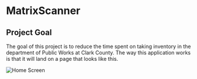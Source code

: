 # MatrixScanner

## Project Goal

The goal of this project is to reduce the time spent on taking inventory in the department of Public Works at Clark County. The way this application works is that it will land on a page that looks like this.

![Home Screen](https://github.com/FabianCarrasco/MatrixScanner/Images/IMG_2983.PNG)

